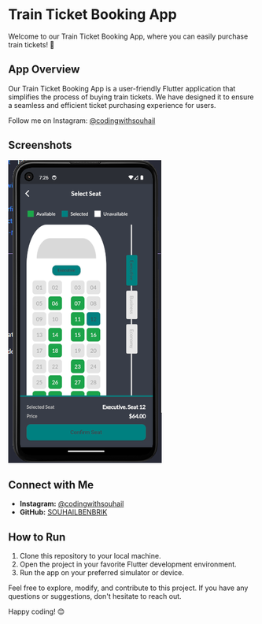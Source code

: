 # Train Ticket Booking App

Welcome to our Train Ticket Booking App, where you can easily purchase train tickets! 🚆

## App Overview

Our Train Ticket Booking App is a user-friendly Flutter application that simplifies the process of buying train tickets. We have designed it to ensure a seamless and efficient ticket purchasing experience for users.


Follow me on Instagram: [@codingwithsouhail](https://www.instagram.com/codingwithsouhail/)

## Screenshots

![Screenshot](https://github.com/SOUHAILBENBRIK/TrainTicketApp/blob/master/assets/images/Screenshot.png)

## Connect with Me

- **Instagram:** [@codingwithsouhail](https://www.instagram.com/codingwithsouhail/)
- **GitHub:** [SOUHAILBENBRIK](https://github.com/SOUHAILBENBRIK)

## How to Run

1. Clone this repository to your local machine.
2. Open the project in your favorite Flutter development environment.
3. Run the app on your preferred simulator or device.

Feel free to explore, modify, and contribute to this project. If you have any questions or suggestions, don't hesitate to reach out.

Happy coding! 😊
